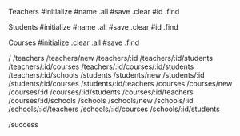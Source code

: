 Teachers
  #initialize
  #name
  .all
  #save
  .clear
  #id
  .find

Students
  #initialize
  #name
  .all
  #save
  .clear
  #id
  .find

Courses
  #initialize
  .clear
  .all
  #save
  .find

/
/teachers
/teachers/new
/teachers/:id
/teachers/:id/students
/teachers/:id/courses
/teachers/:id/courses/:id/students
/teachers/:id/schools
/students
/students/new
/students/:id
/students/:id/courses
/students/:id/teachers
/courses
/courses/new
/courses/:id
/courses/:id/students
/courses/:id/teachers
/courses/:id/schools
/schools
/schools/new
/schools/:id
/schools/:id/teachers
/schools/:id/courses
/schools/:id/students

/success
